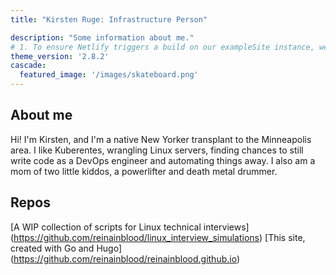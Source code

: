 ```yaml
---
title: "Kirsten Ruge: Infrastructure Person"

description: "Some information about me."
# 1. To ensure Netlify triggers a build on our exampleSite instance, we need to change a file in the exampleSite directory.
theme_version: '2.8.2'
cascade:
  featured_image: '/images/skateboard.png'
---
```

## About me
Hi! I'm Kirsten, and I'm a native New Yorker transplant to the Minneapolis area. I like Kuberentes, wrangling Linux servers,
finding chances to still write code as a DevOps engineer and automating things away. I also am a mom of two
little kiddos, a powerlifter and death metal drummer.

## Repos
[A WIP collection of scripts for Linux technical interviews] (https://github.com/reinainblood/linux_interview_simulations)
[This site, created with Go and Hugo] (https://github.com/reinainblood/reinainblood.github.io)

